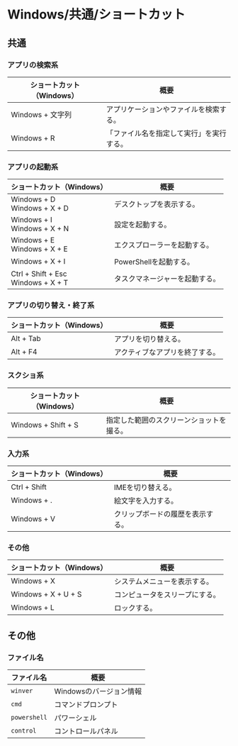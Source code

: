 # Windows/共通/ショートカット

## 共通

### アプリの検索系

| ショートカット（Windows） | 概要                                     |
| ------------------------- | ---------------------------------------- |
| Windows + 文字列          | アプリケーションやファイルを検索する。   |
| Windows + R               | 「ファイル名を指定して実行」を実行する。 |

### アプリの起動系

| ショートカット（Windows）               | 概要                           |
| --------------------------------------- | ------------------------------ |
| Windows + D<br />Windows + X + D        | デスクトップを表示する。       |
| Windows + I<br />Windows + X + N        | 設定を起動する。               |
| Windows + E<br />Windows + X + E        | エクスプローラーを起動する。   |
| Windows + X + I                         | PowerShellを起動する。         |
| Ctrl + Shift + Esc<br />Windows + X + T | タスクマネージャーを起動する。 |

### アプリの切り替え・終了系

| ショートカット（Windows） | 概要                           |
| ------------------------- | ------------------------------ |
| Alt + Tab                 | アプリを切り替える。           |
| Alt + F4                  | アクティブなアプリを終了する。 |

### スクショ系

| ショートカット（Windows） | 概要                                     |
| ------------------------- | ---------------------------------------- |
| Windows + Shift + S       | 指定した範囲のスクリーンショットを撮る。 |

### 入力系

| ショートカット（Windows） | 概要                             |
| ------------------------- | -------------------------------- |
| Ctrl + Shift              | IMEを切り替える。                |
| Windows + .               | 絵文字を入力する。               |
| Windows + V               | クリップボードの履歴を表示する。 |

### その他

| ショートカット（Windows） | 概要                           |
| ------------------------- | ------------------------------ |
| Windows + X               | システムメニューを表示する。   |
| Windows + X + U + S       | コンピュータをスリープにする。 |
| Windows + L               | ロックする。                   |

## その他

### ファイル名

| ファイル名   | 概要                    |
| ------------ | ----------------------- |
| `winver`     | Windowsのバージョン情報 |
| `cmd`        | コマンドプロンプト      |
| `powershell` | パワーシェル            |
| `control`    | コントロールパネル      |
